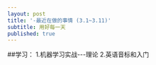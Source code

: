 ```yaml
---
layout: post
title: '-最近在做的事情 (3.1~3.11)'
subtitle: 用好每一天
published: true
---
```


##学习：
1.机器学习实战---理论
2.英语音标和入门
